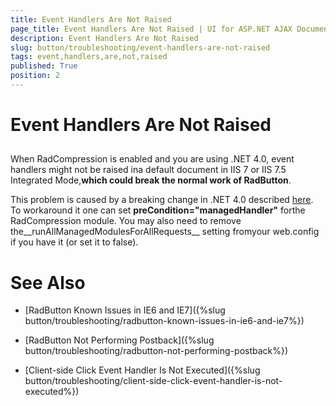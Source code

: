 ```yaml
---
title: Event Handlers Are Not Raised
page_title: Event Handlers Are Not Raised | UI for ASP.NET AJAX Documentation
description: Event Handlers Are Not Raised
slug: button/troubleshooting/event-handlers-are-not-raised
tags: event,handlers,are,not,raised
published: True
position: 2
---
```


# Event Handlers Are Not Raised



## 

When RadCompression is enabled and you are using .NET 4.0, event handlers might not be raised ina default document in IIS 7 or IIS 7.5 Integrated Mode,__which could break the normal work of RadButton__.

This problem is caused by a breaking change in .NET 4.0 described [here](http://www.asp.net/learn/whitepapers/aspnet4/breaking-changes#0.1__Toc256770154). To workaround it one can set __preCondition="managedHandler"__ forthe RadCompression module. You may also need to remove the__runAllManagedModulesForAllRequests__ setting fromyour web.config if you have it (or set it to false).

# See Also

 * [RadButton Known Issues in IE6 and IE7]({%slug button/troubleshooting/radbutton-known-issues-in-ie6-and-ie7%})

 * [RadButton Not Performing Postback]({%slug button/troubleshooting/radbutton-not-performing-postback%})

 * [Client-side Click Event Handler Is Not Executed]({%slug button/troubleshooting/client-side-click-event-handler-is-not-executed%})
